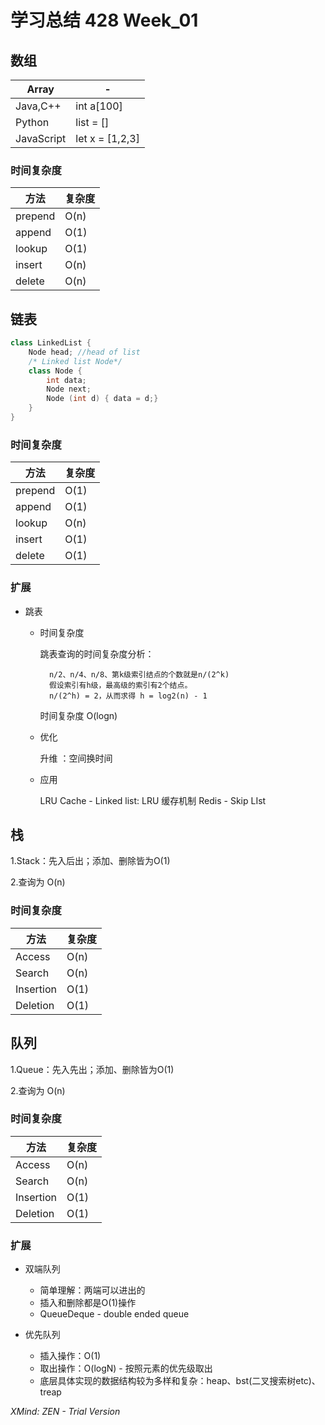 # 学习总结 428 Week_01

## 数组
Array | -
-------- | ---
Java,C++ | int a[100]
Python | list = []
JavaScript | let x = [1,2,3]


### 时间复杂度
方法 | 复杂度
-------- | ---
prepend	| O(n)
append | O(1)
lookup | O(1)
insert | O(n)
delete | O(n)

## 链表
``` cpp
class LinkedList {
	Node head; //head of list
	/* Linked list Node*/
	class Node {
		int data;
		Node next;
		Node (int d) { data = d;}
	}
}
```
### 时间复杂度
方法 | 复杂度
-------- | ---
prepend | O(1)
append | O(1)
lookup | O(n)
insert | O(1)
delete | O(1)

### 扩展

- 跳表

	- 时间复杂度

      跳表查询的时间复杂度分析：

	        n/2、n/4、n/8、第k级索引结点的个数就是n/(2^k)
            假设索引有h级，最高级的索引有2个结点。
            n/(2^h) = 2，从而求得 h = log2(n) - 1
	  
	  时间复杂度 O(logn)

	- 优化

	  升维 ：空间换时间

	- 应用

	  LRU Cache - Linked list: LRU 缓存机制
	  Redis - Skip LIst

## 栈
1.Stack：先入后出；添加、删除皆为O(1)

2.查询为 O(n)

### 时间复杂度
方法 | 复杂度
-------- | ---
Access | O(n)
Search | O(n)
Insertion | O(1)
Deletion | O(1)

## 队列
1.Queue：先入先出；添加、删除皆为O(1)

2.查询为 O(n)

### 时间复杂度
方法 | 复杂度
-------- | ---
Access | O(n)
Search | O(n)
Insertion | O(1)
Deletion | O(1)

### 扩展

- 双端队列

  - 简单理解：两端可以进出的
  - 插入和删除都是O(1)操作
  - QueueDeque - double ended queue

- 优先队列

  - 插入操作：O(1)
  - 取出操作：O(logN) - 按照元素的优先级取出
  - 底层具体实现的数据结构较为多样和复杂：heap、bst(二叉搜索树etc)、treap

*XMind: ZEN - Trial Version*